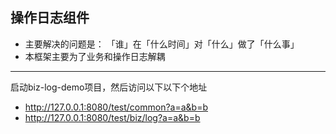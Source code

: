 ## 操作日志组件

- 主要解决的问题是： 「谁」在「什么时间」对「什么」做了「什么事」
- 本框架主要为了业务和操作日志解耦

-----------

启动biz-log-demo项目，然后访问以下以下个地址
- http://127.0.0.1:8080/test/common?a=a&b=b
- http://127.0.0.1:8080/test/biz/log?a=a&b=b

